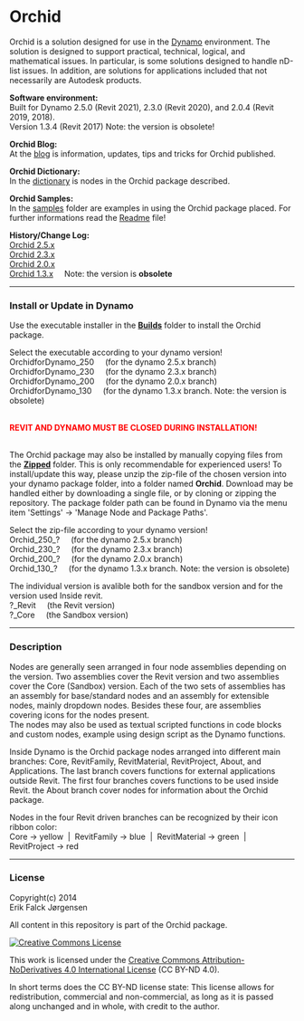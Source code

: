 ﻿# Orchid  
Orchid is a solution designed for use in the [Dynamo](http://dynamobim.org) environment. The solution is designed to support practical, technical, logical, and mathematical issues. In particular, is some solutions designed to handle nD-list issues. In addition, are solutions for applications included that not necessarily are Autodesk products.  
  
**Software environment:**  
Built for Dynamo 2.5.0 (Revit 2021), 2.3.0 (Revit 2020), and 2.0.4 (Revit 2019, 2018).  
Version 1.3.4 (Revit 2017) Note: the version is obsolete!  
  
**Orchid Blog:**  
At the <a href="https://erfajo.blogspot.com" target="_blank">blog</a> is information, updates, tips and tricks for Orchid published.  
  
**Orchid Dictionary:**  
In the <a href="https://erfajo.github.io/dictionary/index.html" target="_blank">dictionary</a> is nodes in the Orchid package described.  
  
**Orchid Samples:**  
In the [samples](Samples) folder are examples in using the Orchid package placed. For further informations read the [Readme](Samples/readme.md) file!    
  
**History/Change Log:**  
<a href="Orchid_250.md">Orchid 2.5.x</a>  
<a href="Orchid_230.md">Orchid 2.3.x</a>  
<a href="Orchid_200.md">Orchid 2.0.x</a>  
<a href="Orchid_130.md">Orchid 1.3.x</a> &nbsp;&nbsp;&nbsp; Note: the version is <b>obsolete</b>  

---
### Install or Update in Dynamo  
Use the executable installer in the **[Builds](Builds)** folder to install the Orchid package.  
  
Select the executable according to your dynamo version!  
OrchidforDynamo_250 &nbsp;&nbsp;&nbsp; (for the dynamo 2.5.x branch)  
OrchidforDynamo_230 &nbsp;&nbsp;&nbsp; (for the dynamo 2.3.x branch)  
OrchidforDynamo_200 &nbsp;&nbsp;&nbsp; (for the dynamo 2.0.x branch)  
OrchidforDynamo_130 &nbsp;&nbsp;&nbsp; (for the dynamo 1.3.x branch. Note: the version is obsolete)  
  
&nbsp;  
<span style="color:red">**REVIT AND DYNAMO MUST BE CLOSED DURING INSTALLATION!**</span>  
&nbsp;  
  
The Orchid package may also be installed by manually copying files from the **[Zipped](Zipped)** folder. This is only recommendable for experienced users! To install/update this way, please unzip the zip-file of the chosen version into your dynamo package folder, into a folder named <b>Orchid</b>. Download may be handled either by downloading a single file, or by cloning or zipping the repository. The package folder path can be found in Dynamo via the menu item 'Settings' -> 'Manage Node and Package Paths'.  

Select the zip-file according to your dynamo version!  
Orchid_250_? &nbsp;&nbsp;&nbsp; (for the dynamo 2.5.x branch)  
Orchid_230_? &nbsp;&nbsp;&nbsp; (for the dynamo 2.3.x branch)  
Orchid_200_? &nbsp;&nbsp;&nbsp; (for the dynamo 2.0.x branch)  
Orchid_130_? &nbsp;&nbsp;&nbsp; (for the dynamo 1.3.x branch. Note: the version is obsolete)  

The individual version is avalible both for the sandbox version and for the version used Inside revit.  
?_Revit &nbsp;&nbsp;&nbsp; (the Revit version)  
?_Core &nbsp;&nbsp;&nbsp; (the Sandbox version)  

---
### Description  
Nodes are generally seen arranged in four node assemblies depending on the version. Two assemblies cover the Revit version and two assemblies cover the Core (Sandbox) version. Each of the two sets of assemblies has an assembly for base/standard nodes and an assembly for extensible nodes, mainly dropdown nodes. Besides these four, are assemblies covering icons for the nodes present.  
The nodes may also be used as textual scripted functions in code blocks and custom nodes, example using design script as the Dynamo functions.  
  
Inside Dynamo is the Orchid package nodes arranged into different main branches: Core, RevitFamily, RevitMaterial, RevitProject, About, and Applications. The last branch covers functions for external applications outside Revit. The first four branches covers functions to be used inside Revit. the About branch cover nodes for information about the Orchid package.  
  
Nodes in the four Revit driven branches can be recognized by their icon ribbon color:  
Core -> yellow &nbsp;|&nbsp; RevitFamily -> blue &nbsp;|&nbsp; RevitMaterial -> green &nbsp;|&nbsp; RevitProject -> red  
  
---
### License  
Copyright(c) 2014  
Erik Falck Jørgensen  
  
All content in this repository is part of the Orchid package.  
  
<a rel="license" href="http://creativecommons.org/licenses/by-nd/4.0/">
<img alt="Creative Commons License" style="border-width:0" src="https://i.creativecommons.org/l/by-nd/4.0/88x31.png" /></a>  
  
This work is licensed under the <a rel="license" href="http://creativecommons.org/licenses/by-nd/4.0/">
Creative Commons Attribution-NoDerivatives 4.0 International License</a> (CC BY-ND 4.0).  
  
In short terms does the CC BY-ND license state: This license allows for redistribution, commercial and non-commercial, as long as it is passed along unchanged and in whole, with credit to the author.  
